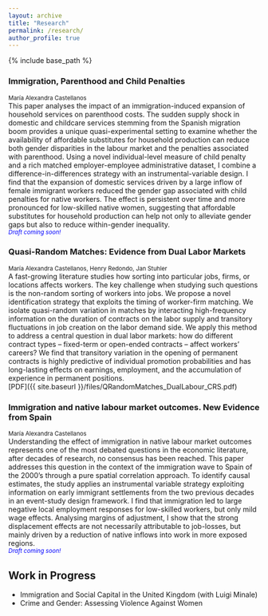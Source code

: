 ```yaml
---
layout: archive
title: "Research"
permalink: /research/
author_profile: true
---
```

{% include base_path %}

<!-- {% for post in site.research %}
  {% include archive-single-nolink.html %}
{% endfor %} -->

### Immigration, Parenthood and Child Penalties <br>
<small> María Alexandra Castellanos</small> <br>
This paper analyses the impact of an immigration-induced expansion of household services on parenthood costs. The sudden supply shock in domestic and childcare services stemming from the Spanish migration boom provides a unique quasi-experimental setting to examine whether the availability of affordable substitutes for household production can reduce both gender disparities in the labour market and the penalties associated with parenthood. Using a novel individual-level measure of child penalty and a rich matched employer-employee administrative dataset, I combine a difference-in-differences strategy with an instrumental-variable design. I find that the expansion of domestic services driven by a large inflow of female immigrant workers reduced the gender gap associated with child penalties for native workers. The effect is persistent over time and more pronounced for low-skilled native women, suggesting that affordable substitutes for household production can help not only to alleviate gender gaps but also to reduce within-gender inequality. <br>
<small><span style="color: blue;">*Draft coming soon!*</span></small>

### Quasi-Random Matches: Evidence from Dual Labor Markets <br>
<small>María Alexandra Castellanos, Henry Redondo, Jan Stuhler</small> <br>
A fast-growing literature studies how sorting into particular jobs, firms, or locations
affects workers. The key challenge when studying such questions is the
non-random sorting of workers into jobs. We propose a novel identification strategy
that exploits the timing of worker-firm matching. We isolate quasi-random variation
in matches by interacting high-frequency information on the duration of contracts
on the labor supply and transitory fluctuations in job creation on the labor demand
side. We apply this method to address a central question in dual labor markets: how
do different contract types – fixed-term or open-ended contracts – affect workers’
careers? We find that transitory variation in the opening of permanent contracts
is highly predictive of individual promotion probabilities and has long-lasting effects
on earnings, employment, and the accumulation of experience in permanent
positions.<br>
[PDF]({{ site.baseurl }}/files/QRandomMatches_DualLabour_CRS.pdf)
### Immigration and native labour market outcomes. New Evidence from Spain <br>
<small>María Alexandra Castellanos</small> <br>
Understanding the effect of immigration in native labour market outcomes represents one of
the most debated questions in the economic literature, after decades of research, no consensus
has been reached. This paper addresses this question in the context of the immigration
wave to Spain of the 2000’s through a pure spatial correlation approach. To identify causal
estimates, the study applies an instrumental variable strategy exploiting information on early
immigrant settlements from the two previous decades in an event-study design framework. I find that immigration led to large negative local employment responses for low-skilled workers, but only mild wage effects. Analysing margins of adjustment, I show that the strong displacement effects are not necessarily attributable to job-losses, but mainly driven by a reduction of native inflows into work in more exposed regions. <br>
<small><span style="color: blue;">*Draft coming soon!*</span></small>

## Work in Progress
- Immigration and Social Capital in the United Kingdom (with Luigi Minale)
- Crime and Gender: Assessing Violence Against Women

